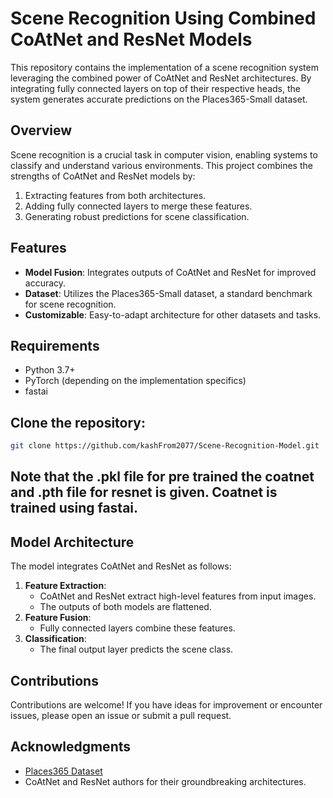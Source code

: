 # Scene Recognition Using Combined CoAtNet and ResNet Models

This repository contains the implementation of a scene recognition system leveraging the combined power of CoAtNet and ResNet architectures. By integrating fully connected layers on top of their respective heads, the system generates accurate predictions on the Places365-Small dataset.

## Overview

Scene recognition is a crucial task in computer vision, enabling systems to classify and understand various environments. This project combines the strengths of CoAtNet and ResNet models by:

1. Extracting features from both architectures.
2. Adding fully connected layers to merge these features.
3. Generating robust predictions for scene classification.

## Features

- **Model Fusion**: Integrates outputs of CoAtNet and ResNet for improved accuracy.
- **Dataset**: Utilizes the Places365-Small dataset, a standard benchmark for scene recognition.
- **Customizable**: Easy-to-adapt architecture for other datasets and tasks.

## Requirements

- Python 3.7+
- PyTorch (depending on the implementation specifics)
- fastai



## Clone the repository:
   ```bash
   git clone https://github.com/kashFrom2077/Scene-Recognition-Model.git
   ```


## Note that the .pkl file for pre trained the coatnet and .pth file for resnet is given. Coatnet is trained using fastai. 



## Model Architecture

The model integrates CoAtNet and ResNet as follows:

1. **Feature Extraction**:
   - CoAtNet and ResNet extract high-level features from input images.
   - The outputs of both models are flattened.
2. **Feature Fusion**:
   - Fully connected layers combine these features.
3. **Classification**:
   - The final output layer predicts the scene class.





## Contributions

Contributions are welcome! If you have ideas for improvement or encounter issues, please open an issue or submit a pull request.


## Acknowledgments

- [Places365 Dataset](http://places2.csail.mit.edu/download.html)
- CoAtNet and ResNet authors for their groundbreaking architectures.


